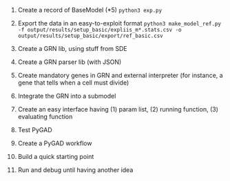 1) Create a record of BaseModel (*5)
`python3 exp.py`

2) Export the data in an easy-to-exploit format
`python3 make_model_ref.py -f output/results/setup_basic/expliis_m*.stats.csv -o output/results/setup_basic/export/ref_basic.csv`

3) Create a GRN lib, using stuff from SDE
4) Create a GRN parser lib (with JSON)
5) Create mandatory genes in GRN and external interpreter (for instance, a gene that tells when a cell must divide)

6) Integrate the GRN into a submodel
7) Create an easy interface having (1) param list, (2) running function, (3) evaluating function

8) Test PyGAD
9) Create a PyGAD workflow

10) Build a quick starting point
11) Run and debug until having another idea
